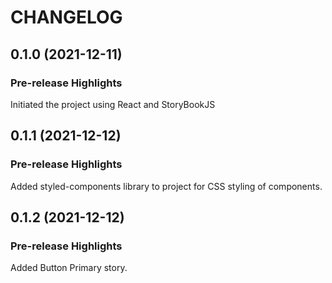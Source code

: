 # CHANGELOG
## 0.1.0 (2021-12-11)
### Pre-release Highlights
Initiated the project using React and StoryBookJS

## 0.1.1 (2021-12-12)

### Pre-release Highlights
Added styled-components library to project for CSS styling of components.
## 0.1.2 (2021-12-12)
### Pre-release Highlights
Added Button Primary story.